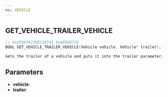 ```yaml
---
ns: VEHICLE
---
```

## GET_VEHICLE_TRAILER_VEHICLE

```c
// 0xCF867A239EC30741 0xAE84D758
BOOL GET_VEHICLE_TRAILER_VEHICLE(Vehicle vehicle, Vehicle* trailer);
```

```
Gets the trailer of a vehicle and puts it into the trailer parameter.
```

## Parameters
* **vehicle**:
* **trailer**:
